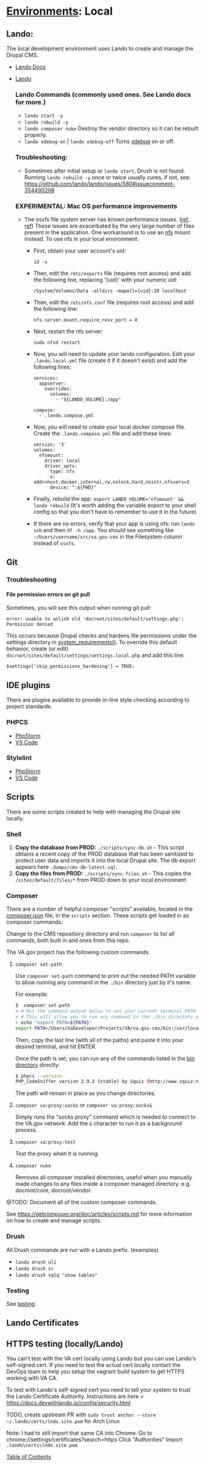 # [Environments](environments): Local

## Lando:
  The local development environment uses Lando to create and manage the Drupal CMS.
  * [Lando Docs](https://docs.lando.dev/)
  * [Lando](https://github.com/lando/lando)


    ### Lando Commands (commonly used ones.  See Lando docs for more.)
    * `lando start -y`
    * `lando rebuild -y`
    * `lando composer nuke`  Destroy the vendor directory so it can be rebuilt
        properly.
    * `lando xdebug-on` | `lando xdebug-off` Turns [xdebug](debugging.md) on or off.

    ### Troubleshooting:
    * Sometimes after initial setup or `lando start`, Drush is not found. Running `lando rebuild -y` once or twice usually cures, if not, see: https://github.com/lando/lando/issues/580#issuecomment-354490298

    ### EXPERIMENTAL: Mac OS performance improvements
    * The osxfs file system server has known performance issues. ([ref](https://docs.docker.com/docker-for-mac/osxfs/#performance-issues-solutions-and-roadmap), [ref](https://www.jeffgeerling.com/blog/2020/revisiting-docker-macs-performance-nfs-volumes)) These issues are exacerbated by the very large number of files present in the application. One workaround is to use an [nfs](https://en.wikipedia.org/wiki/Network_File_System) mount instead. To use nfs in your local environment:
      * First, obtain your user account's uid:

        ```
        id -u
        ```

      * Then, edit the ```/etc/exports``` file (requires root access) and add the following line, replacing '{uid}' with your numeric uid:

        ```
        /System/Volumes/Data -alldirs -mapall={uid}:20 localhost
        ```

      * Then, edit the ```/etc/nfs.conf``` file (requires root access) and add the following line:

        ```
        nfs.server.mount.require_resv_port = 0
        ```

      * Next, restart the nfs server:

        ```
        sudo nfsd restart
        ```

      * Now, you will need to update your lando configuration. Edit your ```.lando.local.yml``` file (create it if it doesn't exist) and add the following lines:

        ```
        services:
          appserver:
            overrides:
              volumes:
                - "${LANDO_VOLUME}:/app"

        compose:
          - .lando.compose.yml
        ```

      * Now, you will need to create your local docker compose file. Create the ```.lando.compose.yml``` file and add these lines:

        ```
        version: '3'
        volumes:
          nfsmount:
            driver: local
            driver_opts:
              type: nfs
              o: addr=host.docker.internal,rw,nolock,hard,nointr,nfsvers=3
              device: ":${PWD}"
        ```

      * Finally, rebuild the app: ```export LANDO_VOLUME='nfsmount' && lando rebuild``` (It's worth adding the variable export to your shell config so that you don't have to remember to use it in the future)
      * If there are no errors, verify that your app is using nfs: run ```lando ssh``` and then ```df -h /app```. You should see something like ```:/Users/username/src/va.gov-cms``` in the Filesystem column instead of ```osxfs```.

## Git

### Troubleshooting

#### File permission errors on git pull

Sometimes, you will see this output when running git pull:

```error: unable to unlink old 'docroot/sites/default/settings.php': Permission denied```

This occurs because Drupal checks and hardens file permissions under the settings directory in [system_requirements()](https://api.drupal.org/api/drupal/core%21modules%21system%21system.install/function/system_requirements/8.8.x). To override this default behavior, create (or edit) `docroot/sites/default/settings/settings.local.php` and add this line:

```$settings['skip_permissions_hardening'] = TRUE;```

## IDE plugins
There are plugins available to provide in-line style checking according to project standards.

### PHPCS
- [PhpStorm](https://www.jetbrains.com/help/phpstorm/using-php-code-sniffer.html)
- [VS Code](https://marketplace.visualstudio.com/items?itemName=ikappas.phpcs)

### Stylelint
- [PhpStorm](https://www.jetbrains.com/help/phpstorm/using-stylelint-code-quality-tool.html)
- [VS Code](https://marketplace.visualstudio.com/items?itemName=stylelint.vscode-stylelint)

## Scripts
There are some scripts created to help with managing the Drupal site locally.

### Shell

1. **Copy the database from PROD:** `./scripts/sync-db.sh` - This script obtains a
recent copy of the PROD database that has been sanitized to protect user data
and imports it into the local Drupal site.
The db export appears here  `.dumps/cms-db-latest.sql`.
1. **Copy the files from PROD:** `./scripts/sync-files.sh` - This copies
the `/sites/default/files/*` from PROD down to your local environment


### Composer

There are a number of helpful composer "scripts" available, located in the [composer.json](composer.json) file, in the `scripts` section. These scripts get loaded in as composer commands.

Change to the CMS repositiory directory and run `composer` to list all commands, both built in and ones from this repo.

The VA.gov project has the following custom commands.

1. `composer set-path`

    Use `composer set-path` command to print out the needed PATH variable to allow running any command in the `./bin` directory just by it's name.

    For example:

    ```bash
    $  composer set-path
    > # Run the command output below to set your current terminal PATH variable.
    > # This will allow you to run any command in the ./bin directory without a path.
    > echo "export PATH=${PATH}"
    export PATH=/Users/VaDeveloper/Projects/VA/va.gov-cms/bin:/usr/local/bin:/usr/local/sbin:/usr/bin:/usr/sbin
    ```

    Then, copy the last line (with all of the paths) and paste it into your desired terminal, and hit ENTER.

    Once the path is set, you can run any of the commands listed in the [bin directory](bin) directly:

    ```bash
    $ phpcs --version
    PHP_CodeSniffer version 2.9.2 (stable) by Squiz (http://www.squiz.net)
    ```

    The path will remain in place as you change directories.


2. `composer va:proxy:socks` or `composer va:proxy:socks&`

    Simply runs the "socks proxy" command which is needed to connect to the VA.gov network. Add the `&` character to run it as a background process.

3. `composer va:proxy:test`

    Test the proxy when it is running.

4. `composer nuke`

    Removes all composer installed directories, useful when you manually
    made changes to any files inside a composer managed directory. e.g.
    docroot/core, docroot/vendor.


@TODO: Document all of the custom composer commands.

See https://getcomposer.org/doc/articles/scripts.md for more information on how to create and manage scripts.

### Drush
  All Drush commands are run with a Lando prefix. (examples)
  * `lando drush uli`
  * `lando drush cr`
  * `lando drush sqlq "show tables"`

### Testing
See [testing](testing.md).

## Lando Certificates

## HTTPS testing (locally/Lando)
You can't test with the VA cert locally using Lando but you can use Lando's self-signed cert. If you need to test the actual cert locally contact the DevOps team to help you setup the vagrant build system to get HTTPS working with VA CA.

To test with Lando's self-signed cert you need to tell your system to trust the Lando Certificate Authority. Instructions are here > https://docs.devwithlando.io/config/security.html

TODO, create upstream PR with `sudo trust anchor --store ~/.lando/certs/lndo.site.pem` for Arch Linux

Note: I had to still import that same CA into Chrome.
Go to chrome://settings/certificates?search=https
Click "Authorities"
Import `.lando\certs\lndo.site.pem`


[Table of Contents](../README.md)
